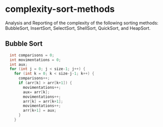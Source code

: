 # complexity-sort-methods
Analysis and Reporting of the complexity of the following sorting methods: BubbleSort, InsertSort, SelectSort, ShellSort, QuickSort, and HeapSort.

## Bubble Sort
```cpp 
  int comparisons = 0;
  int movimentations = 0;
  int aux;
  for (int j = 0; j < size-1; j++) {
    for (int k = 0; k < size-j-1; k++) {
      comparisons++;
      if (arr[k] > arr[k+1]) {
        movimentations++;
        aux= arr[k];
        movimentations++;
        arr[k] = arr[k+1];
        movimentations++;
        arr[k+1] = aux; 
      }
    }
```
